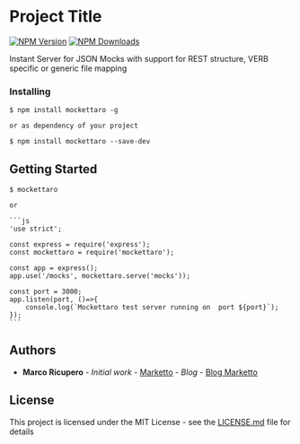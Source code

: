 # Project Title

[![NPM Version](http://img.shields.io/npm/v/mockettaro.svg?style=flat)](https://www.npmjs.org/package/mockettaro)
[![NPM Downloads](https://img.shields.io/npm/dm/mockettaro.svg?style=flat)](https://npmcharts.com/compare/mockettaro?minimal=true)

Instant Server for JSON Mocks with support for REST structure, VERB specific or generic file mapping

### Installing

    $ npm install mockettaro -g

    or as dependency of your project

    $ npm install mockettaro --save-dev

## Getting Started

    $ mockettaro

    or

    ```js
    'use strict';

    const express = require('express');
    const mockettaro = require('mockettaro');

    const app = express();
    app.use('/mocks', mockettaro.serve('mocks'));

    const port = 3000;
    app.listen(port, ()=>{
        console.log(`Mockettaro test server running on  port ${port}`);
    });
    ```

## Authors

* **Marco Ricupero** - *Initial work* - [Marketto](https://github.com/Marketto) - *Blog* - [Blog Marketto](http://blog.marketto.it)


## License

This project is licensed under the MIT License - see the [LICENSE.md](LICENSE.md) file for details